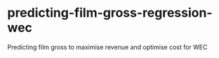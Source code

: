 # predicting-film-gross-regression-wec
Predicting film gross to maximise revenue and optimise cost for WEC
